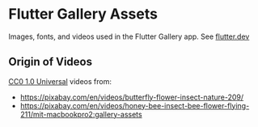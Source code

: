 # Flutter Gallery Assets

Images, fonts, and videos used in the Flutter Gallery app. See [flutter.dev](https://flutter.dev)

## Origin of Videos

[CC0 1.0 Universal](https://creativecommons.org/publicdomain/zero/1.0/legalcode) videos from:

- https://pixabay.com/en/videos/butterfly-flower-insect-nature-209/
- https://pixabay.com/en/videos/honey-bee-insect-bee-flower-flying-211/mit-macbookpro2:gallery-assets
